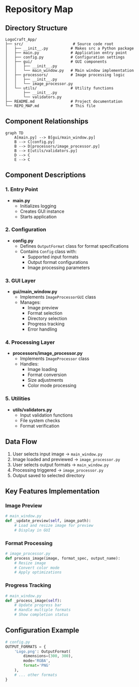 # Repository Map

## Directory Structure
```
LogoCraft_App/
├── src/                      # Source code root
│   ├── __init__.py          # Makes src a Python package
│   ├── main.py              # Application entry point
│   ├── config.py            # Configuration settings
│   ├── gui/                 # GUI components
│   │   ├── __init__.py
│   │   └── main_window.py   # Main window implementation
│   ├── processors/          # Image processing logic
│   │   ├── __init__.py
│   │   └── image_processor.py
│   └── utils/               # Utility functions
│       ├── __init__.py
│       └── validators.py
├── README.md                # Project documentation
└── REPO_MAP.md              # This file
```

## Component Relationships

```mermaid
graph TD
    A[main.py] --> B[gui/main_window.py]
    B --> C[config.py]
    B --> D[processors/image_processor.py]
    B --> E[utils/validators.py]
    D --> C
    E --> C
```

## Component Descriptions

### 1. Entry Point
- **main.py**
  - Initializes logging
  - Creates GUI instance
  - Starts application

### 2. Configuration
- **config.py**
  - Defines `OutputFormat` class for format specifications
  - Contains `Config` class with:
    - Supported input formats
    - Output format configurations
    - Image processing parameters

### 3. GUI Layer
- **gui/main_window.py**
  - Implements `ImageProcessorGUI` class
  - Manages:
    - Image preview
    - Format selection
    - Directory selection
    - Progress tracking
    - Error handling

### 4. Processing Layer
- **processors/image_processor.py**
  - Implements `ImageProcessor` class
  - Handles:
    - Image loading
    - Format conversion
    - Size adjustments
    - Color mode processing

### 5. Utilities
- **utils/validators.py**
  - Input validation functions
  - File system checks
  - Format verification

## Data Flow

1. User selects input image → `main_window.py`
2. Image loaded and previewed → `image_processor.py`
3. User selects output formats → `main_window.py`
4. Processing triggered → `image_processor.py`
5. Output saved to selected directory

## Key Features Implementation

### Image Preview
```python
# main_window.py
def _update_preview(self, image_path):
    # Load and resize image for preview
    # Display in GUI
```

### Format Processing
```python
# image_processor.py
def process_image(image, format_spec, output_name):
    # Resize image
    # Convert color mode
    # Apply optimizations
```

### Progress Tracking
```python
# main_window.py
def _process_image(self):
    # Update progress bar
    # Handle multiple formats
    # Show completion status
```

## Configuration Example
```python
# config.py
OUTPUT_FORMATS = {
    'Logo.png': OutputFormat(
        dimensions=(300, 300),
        mode='RGBA',
        format='PNG'
    ),
    # ... other formats
}
```
